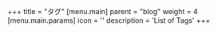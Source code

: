 +++
title = "タグ"
[menu.main]
  parent = "blog"
  weight = 4
  [menu.main.params]
    icon = '<i class="fas fa-fw fa-tags text-success"></i>'
    description = 'List of Tags'
+++
